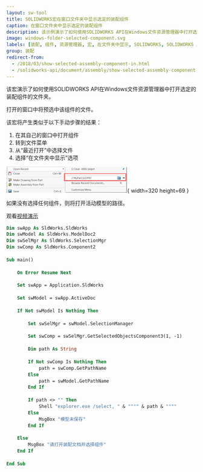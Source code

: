 ```yaml
---
layout: sw-tool
title: SOLIDWORKS宏在窗口文件夹中显示选定的装配组件
caption: 在窗口文件夹中显示选定的装配组件
description: 该示例演示了如何使用SOLIDWORKS API在Windows文件资源管理器中打开选定组件的文件夹。
image: windows-folder-selected-component.svg
labels: [装配, 组件, 资源管理器, 宏, 在文件夹中显示, SOLIDWORKS, SOLIDWORKS API, 实用工具, VBA]
group: 装配
redirect-from:
  - /2018/03/show-selected-assembly-component-in.html
  - /solidworks-api/document/assembly/show-selected-assembly-component-window-folder
---
```


该宏演示了如何使用SOLIDWORKS API在Windows文件资源管理器中打开选定的装配组件的文件夹。

打开的窗口中将预选中该组件的文件。

该宏将产生类似于以下手动步骤的结果：

1. 在其自己的窗口中打开组件
1. 转到文件菜单
1. 从“最近打开”中选择文件
1. 选择“在文件夹中显示”选项

![最近打开文件菜单命令](open-recent.png){ width=320 height=69 }

如果没有选择任何组件，则将打开活动模型的路径。

观看[视频演示](https://youtu.be/9uZCecGg25I?t=266)

~~~ vb
Dim swApp As SldWorks.SldWorks
Dim swModel As SldWorks.ModelDoc2
Dim swSelMgr As SldWorks.SelectionMgr
Dim swComp As SldWorks.Component2

Sub main()

    On Error Resume Next
    
    Set swApp = Application.SldWorks
    
    Set swModel = swApp.ActiveDoc
    
    If Not swModel Is Nothing Then
    
        Set swSelMgr = swModel.SelectionManager
        
        Set swComp = swSelMgr.GetSelectedObjectsComponent3(1, -1)

        Dim path As String
        
        If Not swComp Is Nothing Then
            path = swComp.GetPathName
        Else
            path = swModel.GetPathName
        End If
        
        If path <> "" Then
            Shell "explorer.exe /select, " & """" & path & """"
        Else
            MsgBox "模型未保存"
        End If
    
    Else
        MsgBox "请打开装配文档并选择组件"
    End If
    
End Sub

~~~